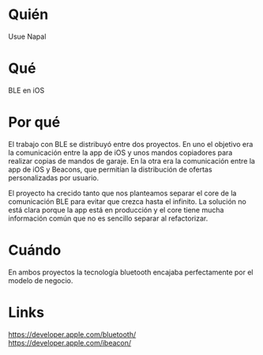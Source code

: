 # Quién
Usue Napal

# Qué
BLE en iOS

# Por qué
El trabajo con BLE se distribuyó entre dos proyectos. En uno el objetivo era la comunicación entre la app de iOS y unos mandos copiadores para realizar copias de mandos de garaje. En la otra era la comunicación entre la app de iOS y Beacons, que permitían la distribución de ofertas personalizadas por usuario.

El proyecto ha crecido tanto que nos planteamos separar el core de la comunicación BLE para evitar que crezca hasta el infinito. La solución no está clara porque la app está en producción y el core tiene mucha información común que no es sencillo separar al refactorizar.

# Cuándo
En ambos proyectos la tecnología bluetooth encajaba perfectamente por el modelo de negocio.

# Links
https://developer.apple.com/bluetooth/
https://developer.apple.com/ibeacon/
